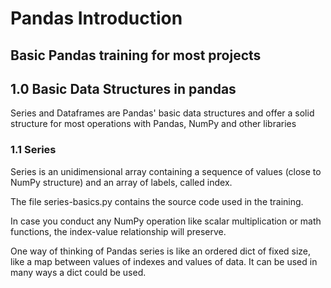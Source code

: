 # Pandas Introduction

## Basic Pandas training for most projects

## 1.0 Basic Data Structures in pandas
Series and Dataframes are Pandas' basic data structures and offer a solid structure for most operations with Pandas, NumPy and other libraries

### 1.1 Series
Series is an unidimensional array containing a sequence of values (close to NumPy structure) and an array of labels, called index. 

The file series-basics.py contains the source code used in the training.

In case you conduct any NumPy operation like scalar multiplication or math functions, the index-value relationship will preserve.

One way of thinking of Pandas series is like an ordered dict of fixed size, like a map between values of indexes and values of data. It can be used in many ways a dict could be used.